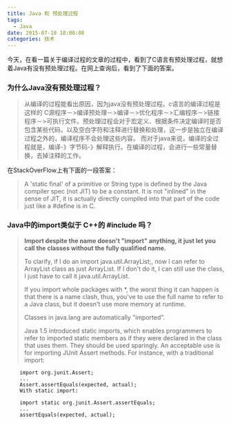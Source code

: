 ```yaml
---
title: Java 和 预处理过程
tags:
  - Java
date: 2015-07-10 18:08:08
categories: 技术
---
```


今天，在看一篇关于编译过程的文章的过程中，看到了C语言有预处理过程，就想着Java有没有预处理过程。在网上查询后，看到了下面的答案。

### 为什么Java没有预处理过程？

> 从编译的过程能看出原因，因为java没有预处理过程。c语言的编译过程是这样的 C源程序－>编译预处理－>编译－>优化程序－>汇编程序－>链接程序－>可执行文件。预处理过程会对于宏定义、根据条件决定编译时是否包含某些代码，以及空白字符和注释进行替换和处理，这一步是独立在编译过程之外的，编译程序不会处理这些内容。
> 而对于java来说，编译的全过程就是，编译-》字节码-》解释执行。在编译的过程，会进行一些常量替换，去掉注释的工作。

在StackOverFlow上有下面的一段答案：


> A 'static final' of a primitive or String type is defined by the Java compiler spec (not JIT) to be a constant. It is not "inlined" in the sense of JIT, it is actually directly compiled into that part of the code just like a #define is in C.


### Java中的import类似于 C++的 #include 吗？

> **Import despite the name doesn't "import" anything, it just let you call the classes without the fully qualified name.**
> 
> To clarify, if I do an import java.util.ArrayList;, now I can refer to ArrayList class as just ArrayList. If I don't do it, I can still use the class, I just have to call it java.util.ArrayList.
> 
> If you import whole packages with *, the worst thing it can happen is that there is a name clash, thus, you've to use the full name to refer to a Java class, but it doesn't use more memory at runtime.
> 
> Classes in java.lang are automatically "imported".
> 
> Java 1.5 introduced static imports, which enables programmers to refer to imported static members as if they were declared in the class that uses them. They should be used sparingly. An acceptable use is for importing JUnit Assert methods. For instance, with a traditional import:

		import org.junit.Assert;
		...
		Assert.assertEquals(expected, actual);
		With static import:
		
		import static org.junit.Assert.assertEquals;
		...
		assertEquals(expected, actual);
